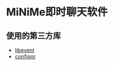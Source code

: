 # MiNiMe即时聊天软件

## 使用的第三方库

- [libevent](https://libevent.org/)
- [configor](https://github.com/Nomango/configor)